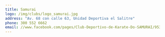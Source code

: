 ```yaml
---
title: Samurai
logo: /img/clubs/logo_samurai.jpg
address: "Av. 68 con calle 63, Unidad Deportiva el Salitre"
phone: 300 552 6662
email: //www.facebook.com/pages/Club-Deportivo-de-Karate-Do-SAMURAI/95384781977?fref=ts
---
```




